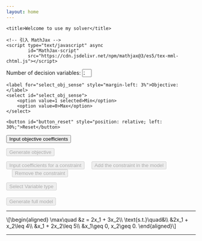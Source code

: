 ```yaml
---
layout: home
---
```


<head>
    <meta charset="utf-8">

    <title>Welcome to use my solver</title>

    <!-- 引入 MathJax -->
    <script type="text/javascript" async
            id="MathJax-script"
            src="https://cdn.jsdelivr.net/npm/mathjax@3/es5/tex-mml-chtml.js"></script>
</head>

<body>
<p>
    <label for="input_num">Number of decision variables: </label><input type="number"
                                                                        style="width: 5%;"
                                                                        id="input_num"
                                                                        value="2"
                                                                        min="2"
                                                                        max="20" required>
    <!--使用百分比来让输入框的宽度相对于其父容器的宽度进行调整。-->

    <label for="select_obj_sense" style="margin-left: 3%">Objective: </label>
    <select id="select_obj_sense">
        <option value=1 selected>Min</option>
        <option value=0>Max</option>
    </select>

    <button id="button_reset" style="position: relative; left: 30%;">Reset</button>
</p>

<p>
    <button id="button_input_obj_coe" onclick="inputObjCoefficients()">Input objective
        coefficients
    </button>
    <!--<p id="ini_obj">$$x_1 + x_2$$</p>-->
    <!--<div> 是一个 HTML 元素，常用于分组和布局，不会直接显示任何内容，但可以用于包含其他 HTML 元素-->
<div id="objCoeContainer"></div>
</p>


<p>
    <button id="button_generate_obj" onclick="generateObjLatex()" disabled>Generate objective
    </button>
</p>

<p>
    <button id="button_input_constr" onclick="inputConstraint()" disabled>Input coefficients for
        a
        constraint
    </button>
    <button id="button_add_constr" style="margin-left:3%" onclick="addConstraint()" disabled>Add
        the
        constraint in the model
    </button>
    <button id="button_remove_constr" style="margin-left:3%" onclick="removeConstraint()"
            disabled>
        Remove the
        constraint
    </button>
</p>
<p>
<div id='constr_input_container'></div>
</p>
<p>
    <button id="button_select_variable_type" onclick="selectVariableType()" disabled>Select
        Variable
        type
    </button>
</p>
<div id='var_type_container'></div>

<p>
    <button id="button_generate_full_model" style="margin-top: 1%" onclick="generateFullModel()"
            disabled>Generate full model
    </button>
</p>

<hr>
<p id="initial_model" style="margin-top: 1%">\[\begin{aligned}
    \max\quad &z = 2x_1 + 3x_2\\
    \text{s.t.}\quad&\\
    &2x_1 + x_2\leq 4\\
    &x_1 + 2x_2\leq 5\\
    &x_1\geq 0, x_2\geq 0.
    \end{aligned}\]</p>
<hr>

</body>
<script>
    let obj_coefficients = ['0', '0']; // 创建一个空数组
    let num_constraint = 0;
    let con_coefficients = [];
    let obj_latex_str = '';
    let con_latex_str = [];
    let var_type_latex_str = '';
    let initial_model_latex = '\\[\\begin{aligned}\n' +
        '\\max\\quad &z = 2x_1 + 3x_2\\\\\n' +
        '\\text{s.t.}\\quad&\\\\\n' +
        '&2x_1 + x_2\\leq 4\\\\\n' +
        '&x_1 + 2x_2\\leq 5\\\\\n' +
        '&x_1, x_2\\geq 0\n' +
        '\\end{aligned}\\]';

    // 使用 disabled 属性来控制按钮的可用状态
    // 在一个按钮（button1）被点击后，使另一个按钮（button2）变为可用（启用）
    document.getElementById("button_input_obj_coe").addEventListener("click", function () {
        document.getElementById("button_generate_obj").disabled = false; // 使按钮可用
        document.getElementById("button_input_constr").disabled = false;
    });


    function getNumVar() {
        let n = parseInt(document.getElementById("input_num").value);
        return n;
    }

    function inputObjCoefficients() {
        let numVar = getNumVar();
        obj_coefficients.length = numVar;  // 清空数组
        document.getElementById('initial_model').innerText = '';
        let coeContainer = document.getElementById("objCoeContainer");
        // 清空容器，确保每次点击按钮时重新生成输入框
        coeContainer.innerHTML = '';
        // 根据给定数目生成输入框
        for (let i = 0; i < numVar; i++) {
            // 创建新的 <input> 元素
            const label = document.createElement('label');
            const input = document.createElement('input');
            input.type = 'number'; // 设置输入框类型为文本
            input.id = 'coe_obj' + i; // 设置输入框 ID（可选）
            input.style.width = '50px';
            input.style.marginLeft = '0.3%';
            label.style.marginLeft = '0.3%';
            input.value = '0'; // 默认值
            label.setAttribute('for', 'coe_obj' + i);
            // 设置 LaTeX 内容
            let latexString = '';
            if (i < numVar - 1) {
                latexString = `x_{${i + 1}}+ `;
            } else
                latexString = `x_{${i + 1}}`;
            label.innerHTML = `\\(${latexString}\\)`;

            // 将输入框添加到容器中
            coeContainer.appendChild(input);
            coeContainer.appendChild(label);
        }
        // 在所有元素都添加完后，调用 MathJax 渲染所有的 LaTeX 公式
        MathJax.typeset();

    }

    let selected_obj_sense = '';  // 用来存储用户选择的值
    document.getElementById("select_obj_sense").addEventListener("change", function () {
        selected_obj_sense = this.value;
    });

    // 提供一个函数，用来返回用户选择的值
    function getSelectedSense() {
        return selected_obj_sense;  // 返回当前的选中值
    }

    function generateFormulaLatex(arr, n) {
        let latexBodyStr = '';
        // ${} 用于 模板字符串（Template Literals），允许在字符串中嵌入变量或表达式
        // 反引号 ``：用于 模板字符串，支持 ${} 变量插值
        for (let i = 0; i < n; i++) {
            if (parseFloat(arr[i]) >= 0 && i > 0) {
                latexBodyStr += '+';
            }
            if (parseFloat(arr[i]) != 1) {
                if (parseFloat(arr[i]) != -1) {
                    latexBodyStr += arr[i];
                } else {
                    latexBodyStr += '-';
                }
            }
            latexBodyStr += `x_{${i + 1}}`;
        }
        return latexBodyStr;
    }

    function generateObjLatex() {
        // 让决策变量数量输入框实效
        document.getElementById("input_num").disabled = true;
        document.getElementById("select_obj_sense").disabled = true;

        let n = document.getElementById("input_num").value; // 获取 id 为 input_num 的标签中的 value 值
        n = Math.max(1, parseInt(n)); // parseInt() 是 JavaScript 用于将字符串转换为整数的内置函数

        // 得到输入框的系数
        for (let i = 0; i < n; i++) {
            let input_id = 'coe_obj' + i;
            let coe = document.getElementById(input_id).value;
            obj_coefficients[i] = coe;
        }

        let select_obj_sense = getSelectedSense();
        let objStr = '';
        objStr += generateFormulaLatex(obj_coefficients, n);
        obj_latex_str = objStr;
        renderLatexModel(objStr);
    }

    function renderLatexModel(obj_str, con_str = '', var_type_str = '') {
        let select_obj_sense = getSelectedSense();
        let obj_sense_str;
        // 因为在 HTML 中，select 的 value 是字符串类型，所以应该与字符串 "1" 进行比较，而不是数字 1
        if (select_obj_sense === "0") {
            obj_sense_str = "\\max";
        } else {
            obj_sense_str = "\\min";
        }

        let latexModel = '';
        if (con_str === '') {
            latexModel += `
            \\[
            ${obj_sense_str}\\quad z=${obj_str}
            \\]
            `;
        } else if (con_str === '') {
            let num_con = con_str.length;
            let con_body_str = '';
            for (let i = 0; i < num_con; i++) {
                con_body_str += '&' + con_str[i] + "\\\\";
            }
            latexModel += `
            \\[
            \\begin{aligned}
            ${obj_sense_str}\\quad &${obj_str}\\\\
            \\text{s.t.}\\quad&\\\\
            ${con_body_str}
            \\end{aligned}
            \\]
            `;
        } else {
            let num_con = con_str.length;
            let con_body_str = '';
            for (let i = 0; i < num_con; i++) {
                con_body_str += '&' + con_str[i];
            }
            latexModel += `
            \\[
            \\begin{aligned}
            ${obj_sense_str}\\quad &${obj_str}\\\\
            \\text{s.t.}\\quad&\\\\
            ${con_body_str}
            &${var_type_str}
            \\end{aligned}
            \\]
            `;
        }

        document.getElementById("initial_model").innerHTML = latexModel;
        MathJax.typeset(); // typeset 适用于小型公式更新，局部重新渲染, typesetPromise适合大规模更新
    }

    function inputConstraint() {
        let numVar = getNumVar();
        document.getElementById("button_input_obj_coe").disabled = true;
        document.getElementById("button_generate_obj").disabled = true;

        let coeContainer = document.getElementById("constr_input_container");
        coeContainer.innerHTML = '';
        // 根据给定数目生成输入框
        for (let i = 0; i < numVar; i++) {
            // 创建新的 <input> 元素
            const label = document.createElement('label');
            const input = document.createElement('input');
            input.type = 'number'; // 设置输入框类型为文本
            input.id = 'constraint_coe' + i; // 设置输入框 ID（可选）
            input.style.width = '50px';
            input.style.marginLeft = '0.3%';
            label.style.marginLeft = '0.3%';
            input.value = '0'; // 默认值
            label.setAttribute('for', 'constraint_coe' + i);
            // 设置 LaTeX 内容
            let latexString = '';
            if (i < numVar - 1) {
                latexString = `x_{${i + 1}}+ `;
            } else
                latexString = `x_{${i + 1}}`;
            label.innerHTML = `\\(${latexString}\\)`;

            // 将输入框添加到容器中
            coeContainer.appendChild(input);
            coeContainer.appendChild(label);
        }

        // 创建 select 元素
        const select = document.createElement("select");
        select.id = 'constraint_sense';

        select.style.marginLeft = '0.5%';

        // 创建多个 option 元素
        const option1 = document.createElement("option");
        option1.value = "\\geq";
        option1.textContent = "≥";
        option1.selected = true;


        const option2 = document.createElement("option");
        option2.value = "=";
        option2.textContent = "=";

        const option3 = document.createElement("option");
        option3.value = "\\leq";
        option3.textContent = "<=";

        // 将 option 元素添加到 select 元素中
        select.appendChild(option1);
        select.appendChild(option2);
        select.appendChild(option3);

        coeContainer.appendChild(select);

        const input_rhs = document.createElement('input');
        input_rhs.type = 'number'; // 设置输入框类型为文本
        input_rhs.id = 'constraint_rhs';
        input_rhs.style.width = '50px';
        input_rhs.style.marginLeft = '0.3%';
        input_rhs.value = 0;

        coeContainer.appendChild(input_rhs);

        // 在所有元素都添加完后，调用 MathJax 渲染所有的 LaTeX 公式
        MathJax.typeset();
        document.getElementById('button_add_constr').disabled = false;
    }


    function addConstraint() {
        let numVar = getNumVar();
        let this_coes = new Array(numVar + 2);
        document.getElementById("button_select_variable_type").disabled = false;

        for (let i = 0; i < numVar; i++) {
            let input_id = 'constraint_coe' + i;
            this_coes[i] = document.getElementById(input_id).value;
        }
        let sense_id = 'constraint_sense';
        this_coes[numVar] = document.getElementById(sense_id).value;
        let rhs_id = 'constraint_rhs';
        this_coes[numVar + 1] = document.getElementById(rhs_id).value;
        con_coefficients.push(this_coes.slice(0, numVar));
        constraint_str = generateFormulaLatex(this_coes.slice(0, numVar), numVar);
        constraint_str += this_coes[numVar];
        constraint_str += ' ' + this_coes[numVar + 1];
        constraint_str += '\\\\';
        con_latex_str.push(constraint_str);
        renderLatexModel(obj_latex_str, con_latex_str);
        document.getElementById('button_remove_constr').disabled = false;
        num_constraint += 1;
    }

    function removeConstraint() {
        if (num_constraint >= 1) {
            con_latex_str.pop();
            renderLatexModel(obj_latex_str, con_latex_str);
            num_constraint -= 1;
            if (num_constraint === 0) {
                document.getElementById('button_remove_constr').disabled = true;
            }
        }
    }

    function selectVariableType() {
        document.getElementById('button_generate_full_model').disabled = false;
        let num_var = getNumVar();
        let type_container = document.getElementById("var_type_container");
        type_container.innerHTML = '';
        for (let i = 0; i < num_var; i++) {
            let label = document.createElement('label');
            let select = document.createElement('select');
            select.id = 'var_type' + (i + 1);
            select.style.marginLeft = '0.4%';
            select.style.marginRight = '0.2%';
            if (i > 0) {
                label.style.marginLeft = '0.8%';
            }
            label.innerText = `\\(x_{${i + 1}}\\):`;
            label.setAttribute('for', 'var_type' + (i + 1));

            // 创建多个 option 元素
            let option1 = document.createElement("option");
            option1.textContent = "≥ 0 continuous";
            option1.value = 0;
            option1.selected = true;
            let option2 = document.createElement("option");
            option2.value = 1;
            option2.textContent = "continuous";
            let option3 = document.createElement("option");
            option3.textContent = "binary";
            option3.value = 2;
            let option4 = document.createElement("option");
            option4.textContent = "integer";
            option4.value = 3;

            select.appendChild(option1);
            select.appendChild(option2);
            select.appendChild(option3);
            select.appendChild(option4);

            type_container.appendChild(label);
            type_container.appendChild(select);

        }

        MathJax.typeset();
    }

    function generateFullModel() {
        num_var = getNumVar();
        var_type_latex_str = '';
        for (let i = 0; i < num_var; i++) {
            let select_id = 'var_type' + (i + 1);
            let select = document.getElementById(select_id);
            if (select.value === '0') {
                var_type_latex_str += `x_{${i + 1}}\\geq 0`;
            } else if (select.value === '2') {
                var_type_latex_str += `x_{${i + 1}}\\in \\{0,1\\}`;
            } else if (select.value === '3') {
                var_type_latex_str += `x_{${i + 1}}\\in \\mathbb\{Z\}`;
            }
            if (select.value != '1') {
                if (i < num_var - 1) {
                    var_type_latex_str += ',';
                } else {
                    var_type_latex_str += '.';
                }
            }
            if (i === num_var - 1 && select.value === '1') {
                let len = var_type_latex_str.length;
                let new_str = var_type_latex_str.slice(0, -2) + var_type_latex_str.slice(-1);
                var_type_latex_str = new_str;
            }
        }
        renderLatexModel(obj_latex_str, con_latex_str, var_type_latex_str);
    }

    document.getElementById("button_reset").addEventListener("click", function () {
        document.getElementById("input_num").disabled = false; // 让按钮恢复可点击
        document.getElementById("select_obj_sense").disabled = false;
        document.getElementById("button_input_obj_coe").disabled = false;
        document.getElementById("button_generate_obj").disabled = true;
        document.getElementById("button_input_constr").disabled = true;
        document.getElementById("button_add_constr").disabled = true;
        document.getElementById("button_remove_constr").disabled = true;
        document.getElementById("button_select_variable_type").disabled = true;
        document.getElementById("button_generate_full_model").disabled = true;
        con_latex_str = [];
        obj_latex_str = '';
        var_type_latex_str = '';
        document.getElementById("constr_input_container").innerHTML = '';
        document.getElementById("var_type_container").innerHTML = '';
        document.getElementById("objCoeContainer").innerHTML = '';
        // innerHTML 会把 tag 也返回
        document.getElementById("initial_model").innerText = initial_model_latex;
        MathJax.typeset();
    });
</script>